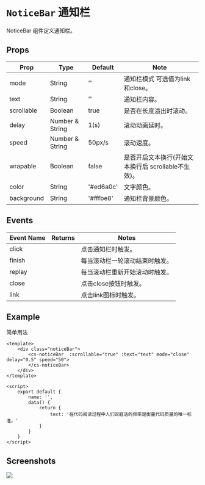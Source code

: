 # `NoticeBar` 通知栏
NoticeBar 组件定义通知栏。

## Props
| Prop | Type | Default | Note |
|---|---|---|---|
| mode | String | '' | 通知栏模式 可选值为link和close。
| text | String | '' | 通知栏内容。
| scrollable | Boolean | true | 是否在长度溢出时滚动。
| delay | Number & String | 1(s) | 滚动动画延时。
| speed | Number & String | 50px/s | 滚动速度。
| wrapable | Boolean | false | 是否开启文本换行(开始文本换行后 scrollable不生效)。
| color | String | '#ed6a0c' | 文字颜色。
| background | String | '#fffbe8' | 通知栏背景颜色。

## Events
| Event Name | Returns | Notes |
|---|---|---|
| click |  | 点击通知栏时触发。
| finish |  | 每当滚动栏一轮滚动结束时触发。
| replay |  | 每当滚动栏重新开始滚动时触发。
| close |  | 点击close按钮时触发。
| link |  | 点击link图标时触发。

<!--
## Methods
None.

## Static Props
None.

## Static Methods
None.
-->

## Example
简单用法
```
<template>
    <div class="noticeBar">
        <cs-noticeBar  :scrollable="true" :text="text" mode="close" delay="0.5" speed="50">
        </cs-noticeBar>
    </div>
</template>

<script>
    export default {
        name: '',
        data() {
            return {
                text: '在代码阅读过程中人们说脏话的频率是衡量代码质量的唯一标准。'
            }
        }
    }
</script>

```

## Screenshots
![](https://rightinhome.oss-cn-hangzhou.aliyuncs.com/jlbk_xcx/2020/08/10/1597042398017.gif)
